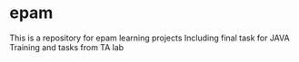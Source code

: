 # epam
This is a repository for epam learning projects
Including final task for JAVA Training and tasks from TA lab
